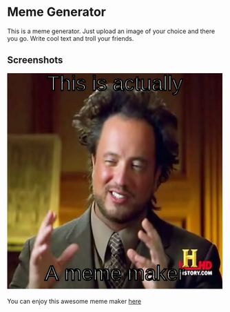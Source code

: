 # Meme Generator

This is a meme generator. Just upload an image of your choice and there you go.
Write cool text and troll your friends.

## Screenshots
![image](image)
<br><br> You can enjoy this awesome meme maker [here](https://samagra14.github.io/meme-generator/)